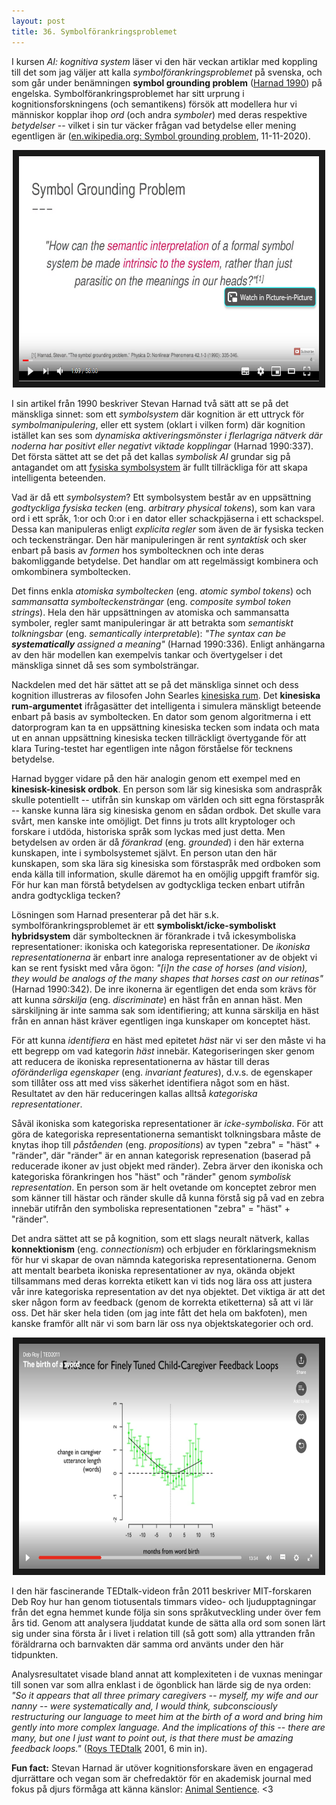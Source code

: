 ```yaml
---
layout: post
title: 36. Symbolförankringsproblemet
---
```


I kursen *AI: kognitiva system* läser vi den här veckan artiklar med koppling till det som jag väljer att kalla *symbolförankringsproblemet* på svenska, och som går under benämningen **symbol grounding problem** ([Harnad 1990](https://www.sciencedirect.com/science/article/abs/pii/0167278990900876)) på engelska. Symbolförankringsproblemet har sitt urprung i kognitionsforskningens (och semantikens) försök att modellera hur vi människor kopplar ihop *ord* (och andra *symboler*) med deras respektive *betydelser* -- vilket i sin tur väcker frågan vad betydelse eller mening egentligen är ([en.wikipedia.org: Symbol grounding problem](https://en.wikipedia.org/wiki/Symbol_grounding_problem), 11-11-2020).

<p align="center">
<a href="https://www.youtube.com/watch?v=eJhhwX4KWyM" target="_blank"><img src="/images/symbol_grounding_problem.PNG" 
alt="Intervju med kognitionsforskaren Steven Harnad" width="480" height="360" border="10" /></a></p>

I sin artikel från 1990 beskriver Stevan Harnad två sätt att se på det mänskliga sinnet: som ett *symbolsystem* där kognition är ett uttryck för *symbolmanipulering*, eller ett system (oklart i vilken form) där kognition istället kan ses som *dynamiska aktiveringsmönster i flerlagriga nätverk där noderna har positivt eller negativt viktade kopplingar* (Harnad 1990:337). Det första sättet att se det på det kallas *symbolisk AI* grundar sig på antagandet om att [fysiska symbolsystem](https://en.wikipedia.org/wiki/Physical_symbol_system) är fullt tillräckliga för att skapa intelligenta beteenden.

Vad är då ett *symbolsystem*? Ett symbolsystem består av en uppsättning *godtyckliga fysiska tecken* (eng. *arbitrary physical tokens*), som kan vara ord i ett språk, 1:or och 0:or i en dator eller schackpjäserna i ett schackspel. Dessa kan manipuleras enligt *explicita regler* som även de är fysiska tecken och teckensträngar. Den här manipuleringen är rent *syntaktisk* och sker enbart på basis av *formen* hos symboltecknen och inte deras bakomliggande betydelse. Det handlar om att regelmässigt kombinera och omkombinera symboltecken. 

Det finns enkla *atomiska symboltecken* (eng. *atomic symbol tokens*) och *sammansatta symbolteckensträngar* (eng. *composite symbol token strings*). Hela den här uppsättningen av atomiska och sammansatta symboler, regler samt manipuleringar är att betrakta som *semantiskt tolkningsbar* (eng. *semantically interpretable*): *"The syntax can be **systematically** assigned a meaning"* (Harnad 1990:336). Enligt anhängarna av den här modellen kan exempelvis tankar och övertygelser i det mänskliga sinnet då ses som symbolsträngar.  

Nackdelen med det här sättet att se på det mänskliga sinnet och dess kognition illustreras av filosofen John Searles [kinesiska rum](https://en.wikipedia.org/wiki/Chinese_room). Det **kinesiska rum-argumentet** ifrågasätter det intelligenta i simulera mänskligt beteende enbart på basis av symboltecken. En dator som genom algoritmerna i ett datorprogram kan ta en uppsättning kinesiska tecken som indata och mata ut en annan uppsättning kinesiska tecken tillräckligt övertygande för att klara Turing-testet har egentligen inte någon förståelse för tecknens betydelse. 

Harnad bygger vidare på den här analogin genom ett exempel med en **kinesisk-kinesisk ordbok**. En person som lär sig kinesiska som andraspråk skulle potentiellt -- utifrån sin kunskap om världen och sitt egna förstaspråk -- kanske kunna lära sig kinesiska genom en sådan ordbok. Det skulle vara svårt, men kanske inte omöjligt. Det finns ju trots allt kryptologer och forskare i utdöda, historiska språk som lyckas med just detta. Men betydelsen av orden är då *förankrad* (eng. *grounded*) i den här externa kunskapen, inte i symbolsystemet självt. En person utan den här kunskapen, som ska lära sig kinesiska som förstaspråk med ordboken som enda källa till information, skulle däremot ha en omöjlig uppgift framför sig. För hur kan man förstå betydelsen av godtyckliga tecken enbart utifrån andra godtyckliga tecken?

Lösningen som Harnad presenterar på det här s.k. symbolförankringsproblemet är ett **symboliskt/icke-symboliskt hybridsystem** där symboltecknen är förankrade i två ickesymboliska representationer: ikoniska och kategoriska representationer. De *ikoniska representationerna* är enbart inre analoga representationer av de objekt vi kan se rent fysiskt med våra ögon: *"[i]n the case of horses (and vision), they would be analogs of the many shapes that horses cast on our retinas"* (Harnad 1990:342). De inre ikonerna är egentligen det enda som krävs för att kunna *särskilja* (eng. *discriminate*) en häst från en annan häst. Men särskiljning är inte samma sak som identifiering; att kunna särskilja en häst från en annan häst kräver egentligen inga kunskaper om konceptet häst.  

För att kunna *identifiera* en häst med epitetet *häst* när vi ser den måste vi ha ett begrepp om vad kategorin *häst* innebär. Kategoriseringen sker genom att reducera de ikoniska representationerna av hästar till deras *oföränderliga egenskaper* (eng. *invariant features*), d.v.s. de egenskaper som tillåter oss att med viss säkerhet identifiera något som en häst. Resultatet av den här reduceringen kallas alltså *kategoriska representationer*. 

Såväl ikoniska som kategoriska representationer är *icke-symboliska*. För att göra de kategoriska representationerna semantiskt tolkningsbara måste de knytas ihop till *påståenden* (eng. *propositions*) av typen "zebra" = "häst" + "ränder", där "ränder" är en annan kategorisk represenation (baserad på reducerade ikoner av just objekt med ränder). Zebra ärver den ikoniska och kategoriska förankringen hos "häst" och "ränder" genom *symbolisk representation*. En person som är helt ovetande om konceptet zebror men som känner till hästar och ränder skulle då kunna förstå sig på vad en zebra innebär utifrån den symboliska representationen "zebra" = "häst" + "ränder".             

Det andra sättet att se på kognition, som ett slags neuralt nätverk, kallas **konnektionism** (eng. *connectionism*) och erbjuder en förklaringsmeknism för hur vi skapar de ovan nämnda kategoriska representationerna. Genom att mentalt bearbeta ikoniska representationer av nya, okända objekt tillsammans med deras korrekta etikett kan vi tids nog lära oss att justera vår inre kategoriska representation av det nya objektet. Det viktiga är att det sker någon form av feedback (genom de korrekta etiketterna) så att vi lär oss. Det här sker hela tiden (om jag inte fått det hela om bakfoten), men kanske framför allt när vi som barn lär oss nya objektskategorier och ord.

<p align="center">
<a href="https://www.ted.com/talks/deb_roy_the_birth_of_a_word/transcript?language=en#t-359494" target="_blank"><img src="/images/the_birth_of_a_word.PNG" 
alt="TEDTalk: Deb Roy - The birth of a word" width="480" height="360" border="10" /></a></p>

I den här fascinerande TEDtalk-videon från 2011 beskriver MIT-forskaren Deb Roy hur han genom tiotusentals timmars video- och ljudupptagningar från det egna hemmet kunde följa sin sons språkutveckling under över fem års tid. Genom att analysera ljuddatat kunde de sätta alla ord som sonen lärt sig under sina första år i livet i relation till (så gott som) alla yttranden från föräldrarna och barnvakten där samma ord använts under den här tidpunkten. 

Analysresultatet visade bland annat att komplexiteten i de vuxnas meningar till sonen var som allra enklast i de ögonblick han lärde sig de nya orden: *"So it appears that all three primary caregivers -- myself, my wife and our nanny -- were systematically and, I would think, subconsciously restructuring our language to meet him at the birth of a word and bring him gently into more complex language. And the implications of this -- there are many, but one I just want to point out, is that there must be amazing feedback loops."* ([Roys TEDtalk](https://www.ted.com/talks/deb_roy_the_birth_of_a_word/transcript?language=en) 2001, 6 min in). 
   

**Fun fact:** Stevan Harnad är utöver kognitionsforskare även en engagerad djurrättare och vegan som är chefredaktör för en akademisk journal med fokus på djurs förmåga att känna känslor: [Animal Sentience](https://www.wellbeingintlstudiesrepository.org/animsent/). <3 
